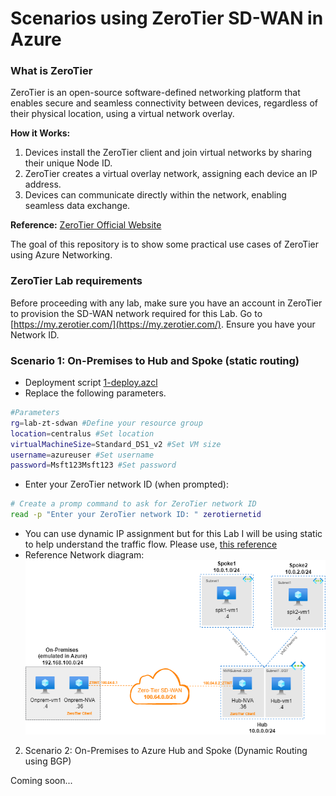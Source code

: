 # Scenarios using ZeroTier SD-WAN in Azure

### What is ZeroTier

ZeroTier is an open-source software-defined networking platform that enables secure and seamless connectivity between devices, regardless of their physical location, using a virtual network overlay.

**How it Works:**
1. Devices install the ZeroTier client and join virtual networks by sharing their unique Node ID.
2. ZeroTier creates a virtual overlay network, assigning each device an IP address.
3. Devices can communicate directly within the network, enabling seamless data exchange.

**Reference:** [ZeroTier Official Website](https://www.zerotier.com/)

The goal of this repository is to show some practical use cases of ZeroTier using Azure Networking.

### ZeroTier Lab requirements

Before proceeding with any lab, make sure you have an account in ZeroTier to provision the SD-WAN network required for this Lab.
Go to [https://my.zerotier.com/](https://my.zerotier.com/). Ensure you have your Network ID.

### Scenario 1: On-Premises to Hub and Spoke (static routing)

- Deployment script [1-deploy.azcl](./Scenario1/1-deploy.azcli)
- Replace the following parameters. 
```Bash
#Parameters
rg=lab-zt-sdwan #Define your resource group
location=centralus #Set location
virtualMachineSize=Standard_DS1_v2 #Set VM size
username=azureuser #Set username
password=Msft123Msft123 #Set password
```
- Enter your ZeroTier network ID (when prompted):

```Bash
# Create a promp command to ask for ZeroTier network ID
read -p "Enter your ZeroTier network ID: " zerotiernetid
```

- You can use dynamic IP assignment but for this Lab I will be using static to help understand the traffic flow. Please use, [this reference](./Scenario1/1-zerotier.md)
- Reference Network diagram:
![](./Scenario1/1-diagram.png)

2. Scenario 2: On-Premises to Azure Hub and Spoke (Dynamic Routing using BGP)

Coming soon...